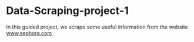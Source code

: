 # Data-Scraping-project-1

In this guided project, we scrape some useful information from the website www.sephora.com
